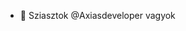 - 👋 Sziasztok @Axiasdeveloper vagyok


<!---
Axiasdevelopers/Axiasdevelopers is a ✨ special ✨ repository because its `README.md` (this file) appears on your GitHub profile.
You can click the Preview link to take a look at your changes.
--->
